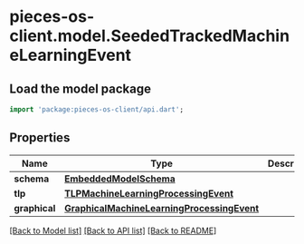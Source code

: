 # pieces-os-client.model.SeededTrackedMachineLearningEvent

## Load the model package
```dart
import 'package:pieces-os-client/api.dart';
```

## Properties
Name | Type | Description | Notes
------------ | ------------- | ------------- | -------------
**schema** | [**EmbeddedModelSchema**](EmbeddedModelSchema.md) |  | [optional] 
**tlp** | [**TLPMachineLearningProcessingEvent**](TLPMachineLearningProcessingEvent.md) |  | [optional] 
**graphical** | [**GraphicalMachineLearningProcessingEvent**](GraphicalMachineLearningProcessingEvent.md) |  | [optional] 

[[Back to Model list]](../README.md#documentation-for-models) [[Back to API list]](../README.md#documentation-for-api-endpoints) [[Back to README]](../README.md)



